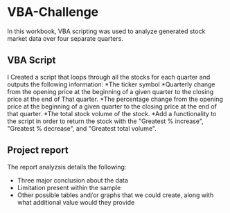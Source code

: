 # VBA-Challenge
In this workbook, VBA scripting was used to analyze generated stock market data over four separate quarters.

## VBA Script
I Created a script that loops through all the stocks for each quarter and outputs the following information:
*The ticker symbol
*Quarterly change from the opening price at the beginning of a given quarter to the closing price at the end         of That quarter.
*The percentage change from the opening price at the beginning of a given quarter to the closing price at the         end of that quarter.
*The total stock volume of the stock. 
*Add a functionality to the script in order to return the stock with the "Greatest % increase", "Greatest %          decrease", and "Greatest total volume".

## Project report
The report analyzsis details the following: 
* Three major conclusion about the data
* Limitation present within the sample
* Other possible tables and/or graphs that we could create, along with what additional value would they provide






        
